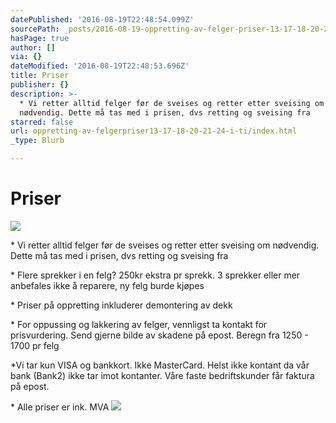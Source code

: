 ```yaml
---
datePublished: '2016-08-19T22:48:54.099Z'
sourcePath: _posts/2016-08-19-oppretting-av-felger-priser-13-17-18-20-21-24.md
hasPage: true
author: []
via: {}
dateModified: '2016-08-19T22:48:53.696Z'
title: Priser
publisher: {}
description: >-
  * Vi retter alltid felger før de sveises og retter etter sveising om
  nødvendig. Dette må tas med i prisen, dvs retting og sveising fra
starred: false
url: oppretting-av-felgerpriser13-17-18-20-21-24-i-ti/index.html
_type: Blurb

---
```

# Priser
![](https://the-grid-user-content.s3-us-west-2.amazonaws.com/f89b5bf2-6839-4259-8e58-0c098c1d600c.png)

\* Vi retter alltid felger før de sveises og retter etter sveising om nødvendig. Dette må tas med i prisen, dvs retting og sveising fra

\* Flere sprekker i en felg? 250kr ekstra pr sprekk. 3 sprekker eller mer anbefales ikke å reparere, ny felg burde kjøpes

\* Priser på oppretting inkluderer demontering av dekk

\* For oppussing og lakkering av felger, vennligst ta kontakt for prisvurdering. Send gjerne bilde av skadene på epost. Beregn fra 1250 - 1700 pr felg

\*Vi tar kun VISA og bankkort. Ikke MasterCard. Helst ikke kontant da vår bank (Bank2) ikke tar imot kontanter. Våre faste bedriftskunder får faktura på epost.

\* Alle priser er ink. MVA
![](https://the-grid-user-content.s3-us-west-2.amazonaws.com/3c7d86fc-1e11-4cb5-8cf7-f8b87139cad5.jpg)